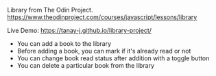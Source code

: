Library from The Odin Project. https://www.theodinproject.com/courses/javascript/lessons/library

Live Demo: https://tanay-j.github.io/library-project/

- You can add a book to the library
- Before adding a book, you can mark if it's already read or not
- You can change book read status after addition with a toggle button
- You can delete a particular book from the library
